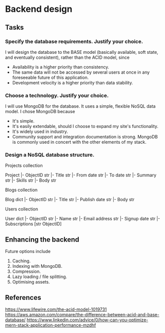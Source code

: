 # Backend design
## Tasks
### Specify the database requirements. Justify your choice.
I will design the database to the BASE model (basically available, soft state, and eventually consistent), rather than the ACID model, since
* Availability is a higher priority than consistency.
* The same data will not be accessed by several users at once in any foreseeable future of this application.
* Development velocity is a higher priority than data stability.

### Choose a technology. Justify your choice.
I will use MongoDB for the database. It uses a simple, flexible NoSQL data model. I chose MongoDB because
* It's simple.
* It's easily extendable, should I choose to expand my site's functionality.
* It's widely used in industry.
* Community support and integration documentation is strong. MongoDB is commonly used in concert with the other elements of my stack.

### Design a NoSQL database structure.
Projects            collection

Project
|- ObjectID         str
|- Title            str
|- From date        str
|- To date          str
|- Summary          str
|- Skills           str
|- Body             str

Blogs               collection

Blog                dict
|- ObjectID         str
|- Title            str
|- Publish date     str
|- Body             str

Users               collection

User                dict
|- ObjectID         str
|- Name             str
|- Email address    str
|- Signup date      str
|- Subscriptions    [str ObjectID]

## Enhancing the backend
Future options include
1. Caching.
2. Indexing with MongoDB.
3. Compression.
4. Lazy loading / file splitting.
5. Optimising assets.

## References
https://www.lifewire.com/the-acid-model-1019731
https://aws.amazon.com/compare/the-difference-between-acid-and-base-database/
https://www.linkedin.com/advice/0/how-can-you-optimize-mern-stack-application-performance-mzdhf
